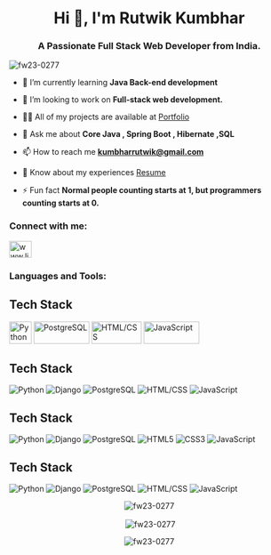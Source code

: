 <h1 align="center">Hi 👋, I'm Rutwik Kumbhar</h1>
<h3 align="center">A Passionate Full Stack Web Developer from India.</h3>

<p align="left"> <img src="https://komarev.com/ghpvc/?username=fw23-0277&label=Profile%20views&color=0e75b6&style=flat" alt="fw23-0277" /> </p>

<!-- <p align="left"> <a href="https://github.com/ryo-ma/github-profile-trophy"><img src="https://github-profile-trophy.vercel.app/?username=fw23-0277" alt="fw23-0277" /></a> </p> -->

<!-- <p align="left"> <a href="https://twitter.com/" target="blank"><img src="https://img.shields.io/twitter/follow/?logo=twitter&style=for-the-badge" alt="" /></a> </p> -->

- 🌱 I’m currently learning **Java Back-end development**

-  👯 I’m looking to work on **Full-stack web development.**

- 👨‍💻 All of my projects are available at [Portfolio](https://drive.google.com/file/d/1ey4BaXOOfDvxYB1cuNMXCllxA59iiSpN/view?usp=share_link)

- 💬 Ask me about **Core Java , Spring Boot , Hibernate ,SQL**

- 📫 How to reach me **kumbharrutwik@gmail.com**

- 📄 Know about my experiences [Resume](https://drive.google.com/file/d/1ey4BaXOOfDvxYB1cuNMXCllxA59iiSpN/view?usp=share_link)

- ⚡ Fun fact **Normal people counting starts at 1, but programmers counting starts at 0.**


<h3 align="left">Connect with me:</h3>
<p align="left">
<a href="https://linkedin.com/in/www.linkedin.com/in/rutwik-kumbhar" target="blank"><img align="center" src="https://raw.githubusercontent.com/rahuldkjain/github-profile-readme-generator/master/src/images/icons/Social/linked-in-alt.svg" alt="www.linkedin.com/in/rutwik-kumbhar" height="30" width="40" /></a>
</p>

<h3 align="left">Languages and Tools:</h3>



## Tech Stack
<div>
 

<img src="https://img.shields.io/badge/Spring_Boot-2.6.2-green.svg?style=for-the-badge&logo=spring&logoColor=white" alt="Python" style="height: 40px; width: px;">
<im8g src="https://img.shields.io/badge/-Django-092E20?style=flat-square&logo=django&logoColor=white" alt="Django" style="height: 40px; width: 80px;">
<img src="https://img.shields.io/badge/-PostgreSQL-336791?style=flat-square&logo=postgresql&logoColor=white" alt="PostgreSQL" style="height: 40px; width: 100px;">
<img src="https://img.shields.io/badge/-HTML/CSS-E34F26?style=flat-square&logo=html5&logoColor=white" alt="HTML/CSS" style="height: 40px; width: 90px;">
<img src="https://img.shields.io/badge/-JavaScript-F7DF1E?style=flat-square&logo=javascript&logoColor=black" alt="JavaScript" style="height: 40px; width: 100px;">
 </div>


## Tech Stack

![Python](https://img.shields.io/badge/-Python-3776AB?style=flat-square&logo=python&logoColor=white)
![Django](https://img.shields.io/badge/-Django-092E20?style=flat-square&logo=django&logoColor=white)
![PostgreSQL](https://img.shields.io/badge/-PostgreSQL-336791?style=flat-square&logo=postgresql&logoColor=white)
![HTML/CSS](https://img.shields.io/badge/-HTML/CSS-E34F26?style=flat-square&logo=html5&logoColor=white)
![JavaScript](https://img.shields.io/badge/-JavaScript-F7DF1E?style=flat-square&logo=javascript&logoColor=black)




## Tech Stack

![Python](https://img.shields.io/badge/-Python-3776AB?style=flat-square&logo=python&logoColor=white&height=80)
![Django](https://img.shields.io/badge/-Django-092E20?style=flat-square&logo=django&logoColor=white&height=90)
![PostgreSQL](https://img.shields.io/badge/-PostgreSQL-4169E1?style=flat-square&logo=postgresql&logoColor=white&height=24)
![HTML5](https://img.shields.io/badge/-HTML5-E34F26?style=flat-square&logo=html5&logoColor=white&height=24)
![CSS3](https://img.shields.io/badge/-CSS3-1572B6?style=flat-square&logo=css3&logoColor=white&height=24)
![JavaScript](https://img.shields.io/badge/-JavaScript-F7DF1E?style=flat-square&logo=javascript&logoColor=black&height=24)




## Tech Stack
![Python](https://img.shields.io/badge/-Python-3776AB?style=flat-square&logo=python&logoColor=white&label=&nbsp;&style=for-the-badge&logoWidth=40)
![Django](https://img.shields.io/badge/-Django-092E20?style=flat-square&logo=django&logoColor=white&label=&nbsp;&style=for-the-badge&logoWidth=50)
![PostgreSQL](https://img.shields.io/badge/-PostgreSQL-336791?style=flat-square&logo=postgresql&logoColor=white&label=&nbsp;&style=for-the-badge&logoWidth=70)
![HTML/CSS](https://img.shields.io/badge/-HTML/CSS-E34F26?style=flat-square&logo=html5&logoColor=white&label=&nbsp;&style=for-the-badge&logoWidth=60)
![JavaScript](https://img.shields.io/badge/-JavaScript-F7DF1E?style=flat-square&logo=javascript&logoColor=black&label=&nbsp;&style=for-the-badge&logoWidth=80)



<p align="center" ><img align="center" src="https://github-readme-stats.vercel.app/api/top-langs?username=fw23-0277&show_icons=true&locale=en&layout=compact" alt="fw23-0277" /></p>



<p align="center">&nbsp;<img align="center" src="https://github-readme-stats.vercel.app/api?username=fw23-0277&show_icons=true&locale=en" alt="fw23-0277" /></p>

<p align="center"><img align="center" src="https://github-readme-streak-stats.herokuapp.com/?user=fw23-0277&" alt="fw23-0277" /></p>





